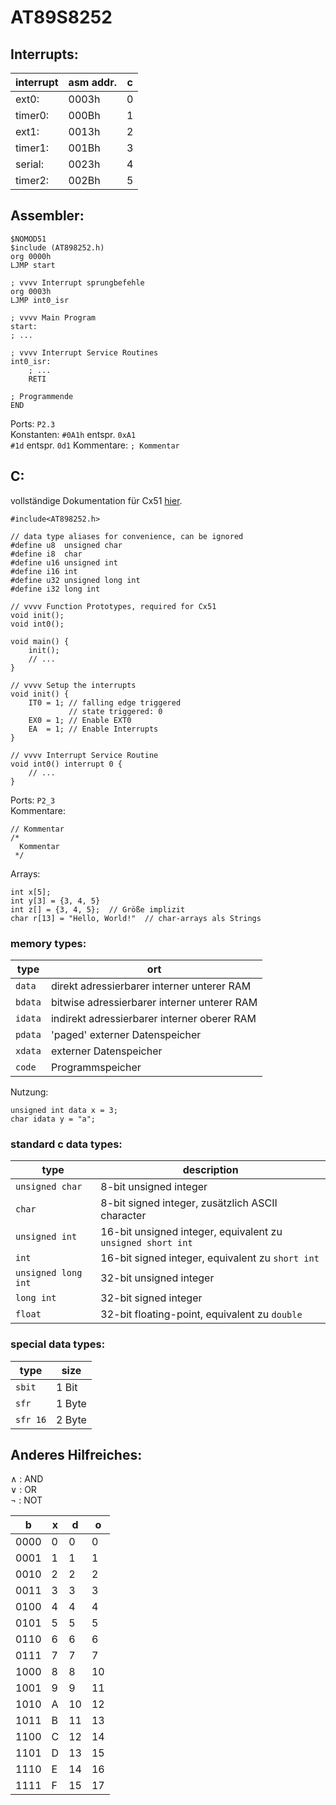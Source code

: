 AT89S8252
=========

Interrupts:
-----------
interrupt | asm addr. | c
----------|-----------|---
ext0:     | 0003h     | 0
timer0:   | 000Bh     | 1
ext1:     | 0013h     | 2
timer1:   | 001Bh     | 3
serial:   | 0023h     | 4
timer2:   | 002Bh     | 5

Assembler:
----------
```
$NOMOD51
$include (AT898252.h)
org 0000h
LJMP start

; vvvv Interrupt sprungbefehle
org 0003h
LJMP int0_isr

; vvvv Main Program
start:
; ...

; vvvv Interrupt Service Routines
int0_isr:
    ; ...
    RETI

; Programmende
END
```

Ports: `P2.3`  
Konstanten:
`#0A1h` entspr. `0xA1`  
`#1d` entspr. `0d1`
Kommentare: `; Kommentar`

C:
---
vollständige Dokumentation für Cx51 [hier](https://www.keil.com/support/man/docs/c51/c51_intro.htm).
```
#include<AT898252.h>

// data type aliases for convenience, can be ignored
#define u8  unsigned char
#define i8  char
#define u16 unsigned int
#define i16 int
#define u32 unsigned long int
#define i32 long int

// vvvv Function Prototypes, required for Cx51
void init();
void int0();

void main() {
    init();
    // ...
}

// vvvv Setup the interrupts
void init() {
    IT0 = 1; // falling edge triggered
             // state triggered: 0
    EX0 = 1; // Enable EXT0
    EA  = 1; // Enable Interrupts
}

// vvvv Interrupt Service Routine
void int0() interrupt 0 {
    // ...
}
```
Ports: `P2_3`  
Kommentare:  
```
// Kommentar
/*
  Kommentar
 */
```
Arrays:
```
int x[5];
int y[3] = {3, 4, 5}
int z[] = {3, 4, 5};  // Größe implizit
char r[13] = "Hello, World!"  // char-arrays als Strings
```

### memory types:
type    | ort
--------|--------------------------------------------
`data`  | direkt adressierbarer interner unterer RAM
`bdata` | bitwise adressierbarer interner unterer RAM
`idata` | indirekt adressierbarer interner oberer RAM
`pdata` | 'paged' externer Datenspeicher
`xdata` | externer Datenspeicher
`code`  | Programmspeicher

Nutzung:
```
unsigned int data x = 3;
char idata y = "a";
```
### standard c data types:
type                | description
--------------------|------------------------------------------------------------
`unsigned char`     | 8-bit unsigned integer
`char`              | 8-bit signed integer, zusätzlich ASCII character
`unsigned int`      | 16-bit unsigned integer, equivalent zu `unsigned short int`
`int`               | 16-bit signed integer, equivalent zu `short int`
`unsigned long int` | 32-bit unsigned integer
`long int`          | 32-bit signed integer
`float`             | 32-bit floating-point, equivalent zu `double`

### special data types:
type     | size
---------|-------
`sbit`   | 1 Bit
`sfr`    | 1 Byte
`sfr 16` | 2 Byte

Anderes Hilfreiches:
--------------------

∧ : AND  
∨ : OR  
¬ : NOT

b   |x|d |o 
----|-|--|--
0000|0| 0| 0
0001|1| 1| 1
0010|2| 2| 2
0011|3| 3| 3
0100|4| 4| 4
0101|5| 5| 5
0110|6| 6| 6
0111|7| 7| 7
1000|8| 8|10
1001|9| 9|11
1010|A|10|12
1011|B|11|13
1100|C|12|14
1101|D|13|15
1110|E|14|16
1111|F|15|17
